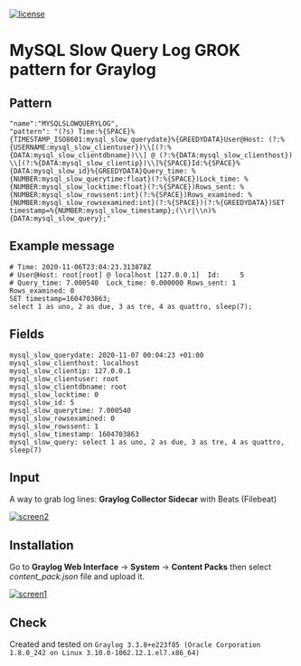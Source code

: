 [![license](https://img.shields.io/github/license/mashape/apistatus.svg?maxAge=2592000)](https://opensource.org/licenses/MIT)


MySQL Slow Query Log GROK pattern for Graylog
=============================================

Pattern
-------

    "name":"MYSQLSLOWQUERYLOG",
    "pattern": "(?s) Time:%{SPACE}%{TIMESTAMP_ISO8601:mysql_slow_querydate}%{GREEDYDATA}User@Host: (?:%{USERNAME:mysql_slow_clientuser})\\[(?:%{DATA:mysql_slow_clientdbname})\\] @ (?:%{DATA:mysql_slow_clienthost}) \\[(?:%{DATA:mysql_slow_clientip})\\]%{SPACE}Id:%{SPACE}%{DATA:mysql_slow_id}%{GREEDYDATA}Query_time: %{NUMBER:mysql_slow_querytime:float}(?:%{SPACE})Lock_time: %{NUMBER:mysql_slow_locktime:float}(?:%{SPACE})Rows_sent: %{NUMBER:mysql_slow_rowssent:int}(?:%{SPACE})Rows_examined: %{NUMBER:mysql_slow_rowsexamined:int}(?:%{SPACE})(?:%{GREEDYDATA})SET timestamp=%{NUMBER:mysql_slow_timestamp};(\\r|\\n)%{DATA:mysql_slow_query};"

Example message
---------------

    # Time: 2020-11-06T23:04:23.313878Z
    # User@Host: root[root] @ localhost [127.0.0.1]  Id:     5
    # Query_time: 7.000540  Lock_time: 0.000000 Rows_sent: 1  Rows_examined: 0
    SET timestamp=1604703863;
    select 1 as uno, 2 as due, 3 as tre, 4 as quattro, sleep(7);

Fields
------

    mysql_slow_querydate: 2020-11-07 00:04:23 +01:00
    mysql_slow_clienthost: localhost
    mysql_slow_clientip: 127.0.0.1
    mysql_slow_clientuser: root
    mysql_slow_clientdbname: root
    mysql_slow_locktime: 0
    mysql_slow_id: 5
    mysql_slow_querytime: 7.000540
    mysql_slow_rowsexamined: 0
    mysql_slow_rowssent: 1
    mysql_slow_timestamp: 1604703863
    mysql_slow_query: select 1 as uno, 2 as due, 3 as tre, 4 as quattro, sleep(7)

Input
-----

A way to grab log lines: **Graylog Collector Sidecar** with Beats (Filebeat)

[![screen2](https://images2.imgbox.com/ca/b1/MqSjIBks_o.png)](https://images2.imgbox.com/ca/b1/MqSjIBks_o.png)


Installation
------------

Go to **Graylog Web Interface** -> **System** -> **Content Packs** then select *content_pack.json* file and upload it.

[![screen1](https://i.imgbox.com/HAsDC4FR.png)](https://i.imgbox.com/wP2n4HXH.png)

Check
-----

Created and tested on
`Graylog 3.3.8+e223f85 (Oracle Corporation 1.8.0_242 on Linux 3.10.0-1062.12.1.el7.x86_64)`
